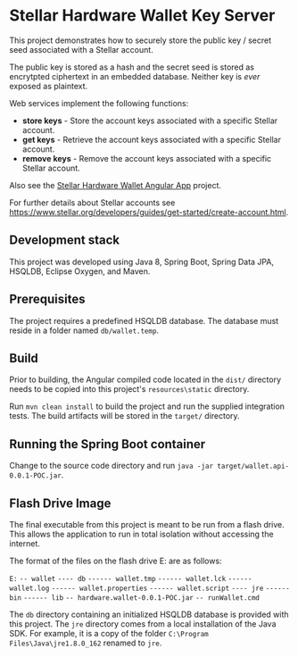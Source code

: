 # Stellar Hardware Wallet Key Server 

This project demonstrates how to securely store the public key / secret seed associated with a Stellar account.  
 
The public key is stored as a hash and the secret seed is stored as encrytpted ciphertext in an embedded database. Neither key is _ever_ exposed as plaintext.

Web services implement the following functions:
- **store keys** -  Store the account keys associated with a specific Stellar account.
- **get keys** - Retrieve the account keys associated with a specific Stellar account.
- **remove keys** - Remove the account keys associated with a specific Stellar account.

Also see the [Stellar Hardware Wallet Angular App](https://github.com/programming4phone/StellarHardwareWalletNgApp "Stellar Hardware Wallet Angular App") project.

For further details about Stellar accounts see <https://www.stellar.org/developers/guides/get-started/create-account.html>.

## Development stack

This project was developed using Java 8, Spring Boot, Spring Data JPA, HSQLDB, Eclipse Oxygen, and Maven. 

## Prerequisites

The project requires a predefined HSQLDB database. The database must reside in a folder named `db/wallet.temp`.

## Build

Prior to building, the Angular compiled code located in the `dist/` directory needs to be copied into this project's `resources\static` directory.

Run `mvn clean install` to build the project and run the supplied integration tests. The build artifacts will be stored in the `target/` directory. 

## Running the Spring Boot container
Change to the source code directory and run `java -jar target/wallet.api-0.0.1-POC.jar`.

## Flash Drive Image
The final executable from this project is meant to be run from a flash drive. This allows the application to run in total isolation without accessing the internet.

The format of the files on the flash drive E: are as follows:

`E:`
`-- wallet`
`---- db`
`------ wallet.tmp`
`------ wallet.lck`
`------ wallet.log`
`------ wallet.properties`
`------ wallet.script`
`---- jre`
`------ bin`
`------ lib`
`-- hardware.wallet-0.0.1-POC.jar`
`-- runWallet.cmd`

The `db` directory containing an initialized HSQLDB database is provided with this project.
The `jre` directory comes from a local installation of the Java SDK. For example, it is a copy of the folder `C:\Program Files\Java\jre1.8.0_162` renamed to `jre`.
